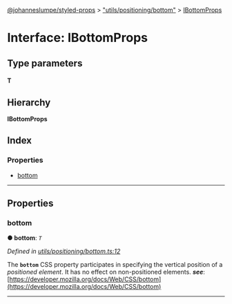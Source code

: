 [@johanneslumpe/styled-props](../README.md) > ["utils/positioning/bottom"](../modules/_utils_positioning_bottom_.md) > [IBottomProps](../interfaces/_utils_positioning_bottom_.ibottomprops.md)

# Interface: IBottomProps

## Type parameters
#### T 
## Hierarchy

**IBottomProps**

## Index

### Properties

* [bottom](_utils_positioning_bottom_.ibottomprops.md#bottom)

---

## Properties

<a id="bottom"></a>

###  bottom

**● bottom**: *`T`*

*Defined in [utils/positioning/bottom.ts:12](https://github.com/johanneslumpe/styled-props/blob/3abf398/src/utils/positioning/bottom.ts#L12)*

The **`bottom`** CSS property participates in specifying the vertical position of a _positioned element_. It has no effect on non-positioned elements.
*__see__*: [https://developer.mozilla.org/docs/Web/CSS/bottom](https://developer.mozilla.org/docs/Web/CSS/bottom)

___

